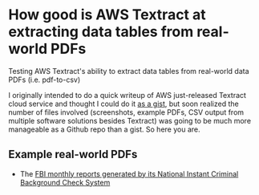 # How good is AWS Textract at extracting data tables from real-world PDFs

Testing AWS Textract's ability to extract data tables from real-world data PDFs (i.e. pdf-to-csv)

I originally intended to do a quick writeup of AWS just-released Textract cloud service and thought I could do it [as a gist](https://gist.github.com/dannguyen/3673e67a495c172abbd3bb8a9a6e199a), but soon realized the number of files involved (screenshots, example PDFs, CSV output from multiple software solutions besides Textract) was going to be much more manageable as a Github repo than a gist. So here you are.


## Example real-world PDFs

- The [FBI monthly reports generated by its National Instant Criminal Background Check System](./examples/fbi-nics/README-fbi-nics.md)
